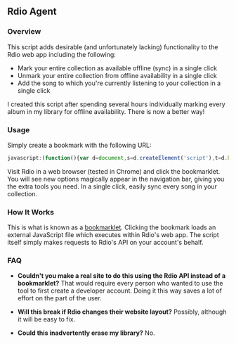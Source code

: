 ## Rdio Agent ##

### Overview ###
This script adds desirable (and unfortunately lacking) functionality to the Rdio web app including the following:
* Mark your entire collection as available offline (sync) in a single click
* Unmark your entire collection from offline availability in a single click
* Add the song to which you're currently listening to your collection in a single click

I created this script after spending several hours individually marking every album in my library for offline
availability. There is now a better way!

### Usage ###
Simply create a bookmark with the following URL:

```javascript
javascript:(function(){var d=document,s=d.createElement('script'),t=d.body;s.src='https://raw.github.com/isg/rdio/master/agent.js';t.appendChild(s);})();
```

Visit Rdio in a web browser (tested in Chrome) and click the bookmarklet. You will see new options magically appear
in the navigation bar, giving you the extra tools you need. In a single click, easily sync every song
in your collection.

### How It Works ###

This is what is known as a <a href="https://en.wikipedia.org/wiki/Bookmarklet">bookmarklet</a>. Clicking the
bookmark loads an external JavaScript file which executes within Rdio's web app. The script itself 
simply makes requests to Rdio's API on your account's behalf.

### FAQ ###

* <b>Couldn't you make a real site to do this using the Rdio API instead of a bookmarklet?</b> 
That would require every person who wanted to use the tool to first create a developer account. Doing it this
way saves a lot of effort on the part of the user.

* <b>Will this break if Rdio changes their website layout?</b> Possibly, although it will be easy to fix.

* <b>Could this inadvertently erase my library?</b> No.
